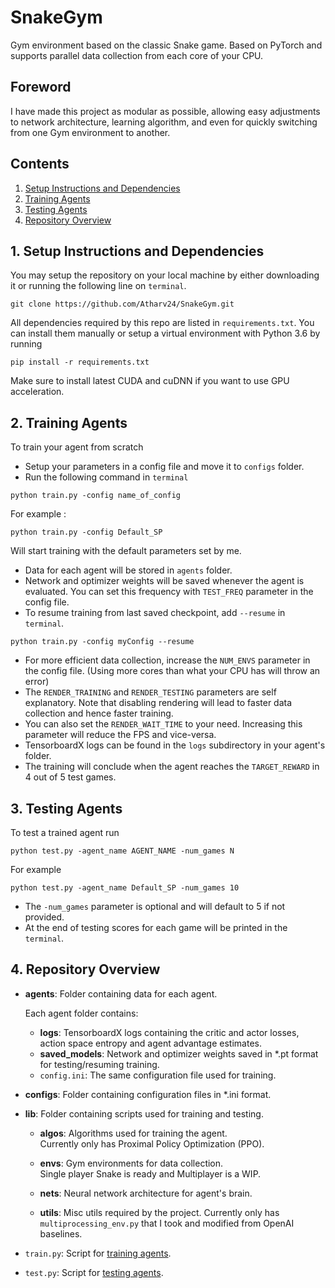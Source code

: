 # SnakeGym
Gym environment based on the classic Snake game. Based on PyTorch and supports parallel data collection from each core of your CPU.

## Foreword
I have made this project as modular as possible, allowing easy adjustments to network architecture, learning algorithm, and even for quickly switching from one Gym environment to another.

## Contents
1. [Setup Instructions and Dependencies](#1-setup-instructions-and-dependencies)
2. [Training Agents](#2-training-agents)
3. [Testing Agents](#3-testing-agents)
4. [Repository Overview](#4-repository-overview)

## 1. Setup Instructions and Dependencies
You may setup the repository on your local machine by either downloading it or running the following line on `terminal`.

``` Batchfile
git clone https://github.com/Atharv24/SnakeGym.git
```

All dependencies required by this repo are listed in `requirements.txt`.
You can install them manually or setup a virtual environment with Python 3.6 by running

``` Batchfile
pip install -r requirements.txt
```

Make sure to install latest CUDA and cuDNN if you want to use GPU acceleration.

## 2. Training Agents
To train your agent from scratch
+ Setup your parameters in a config file and move it to `configs` folder.
+ Run the following command in `terminal`
```Batchfile
python train.py -config name_of_config
```
For example :
```Batchfile
python train.py -config Default_SP
```
Will start training with the default parameters set by me. 

+ Data for each agent will be stored in `agents` folder.
+ Network and optimizer weights will be saved whenever the agent is evaluated. You can set this frequency with `TEST_FREQ` parameter in the config file.
+ To resume training from last saved checkpoint, add `--resume` in `terminal`.
```Batchfile
python train.py -config myConfig --resume
```
+ For more efficient data collection, increase the `NUM_ENVS` parameter in the config file. (Using more cores than what your CPU has will throw an error)
+ The `RENDER_TRAINING` and `RENDER_TESTING` parameters are self explanatory. Note that disabling rendering will lead to faster data collection and hence faster training.
+ You can also set the `RENDER_WAIT_TIME` to your need. Increasing this parameter will reduce the FPS and vice-versa.
+ TensorboardX logs can be found in the `logs` subdirectory in your agent's folder.
+ The training will conclude when the agent reaches the `TARGET_REWARD` in 4 out of 5 test games.

## 3. Testing Agents
To test a trained agent run
```Batchfile
python test.py -agent_name AGENT_NAME -num_games N
```
For example
```Batchfile
python test.py -agent_name Default_SP -num_games 10
```
+ The `-num_games` parameter is optional and will default to 5 if not provided.
+ At the end of testing scores for each game will be printed in the `terminal`.

## 4. Repository Overview
+ **agents**: Folder containing data for each agent.

  Each agent folder contains:
  + **logs**: TensorboardX logs containing the critic and actor losses, action space entropy and agent advantage estimates.
  + **saved_models**: Network and optimizer weights saved in *.pt format for testing/resuming training.
  + `config.ini`: The same configuration file used for training.
+ **configs**: Folder containing configuration files in *.ini format.
+ **lib**: Folder containing scripts used for training and testing.

  + **algos**: Algorithms used for training the agent.  
  Currently only has Proximal Policy Optimization (PPO).
  
  + **envs**: Gym environments for data collection.  
  Single player Snake is ready and Multiplayer is a WIP.
  + **nets**: Neural network architecture for agent's brain.
  + **utils**: Misc utils required by the project. Currently only has `multiprocessing_env.py` that I took and modified from OpenAI baselines.

+ `train.py`: Script for [training agents](#2-training-agents).
+ `test.py`: Script for [testing agents](#3-testing-agents).